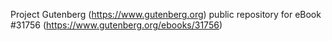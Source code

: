 Project Gutenberg (https://www.gutenberg.org) public repository for eBook #31756 (https://www.gutenberg.org/ebooks/31756)
